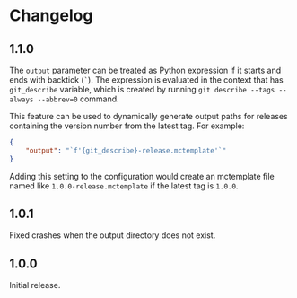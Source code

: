 # Changelog
## 1.1.0
The `output` parameter can be treated as Python expression if it starts and ends with backtick (`` ` ``). The expression is evaluated in the context that has `git_describe` variable, which is created by running `git describe --tags --always --abbrev=0` command.

This feature can be used to dynamically generate output paths for releases containing the version number from the latest tag. For example:
```json
{
    "output": "`f'{git_describe}-release.mctemplate'`"
}
```
Adding this setting to the configuration would create an mctemplate file named like `1.0.0-release.mctemplate` if the latest tag is `1.0.0`.

## 1.0.1
Fixed crashes when the output directory does not exist.

## 1.0.0
Initial release.
